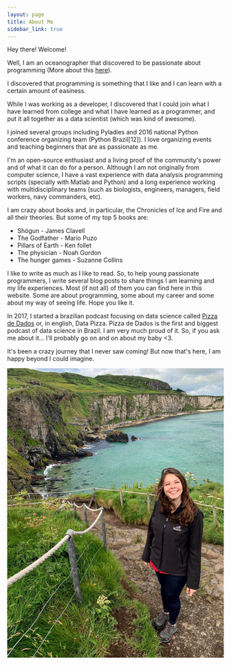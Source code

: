 ```yaml
---
layout: page
title: About Me
sidebar_link: true
---
```


Hey there! Welcome!


Well, I am an oceanographer that discovered to be passionate about programming (More about this [here](http://leportella.com/english/2016/03/16/from-oceanographer-to-programmer.html)).

I discovered that programming is something that I like and I can learn with a certain amount of easiness. 

While I was working as a developer, I discovered that I could join what I have learned from college and what I have learned as a programmer, and put it all together as a data scientist 
(which was kind of awesome). 

I joined several groups including Pyladies and 2016 national Python conference organizing team (Python Brazil[12]). I love organizing events and teaching beginners that are as passionate as me.

I'm an open-source enthusiast and a living proof of the community's power and of what it can do for a person.
Although I am not originally from computer science, I have a vast experience with data analysis programming scripts (specially with Matlab and Python) and a long 
experience working with multidisciplinary teams (such as biologists, engineers, 
managers, field workers, navy commanders, etc).

I am crazy about books and, in particular, the Chronicles of
Ice and Fire and all their theories. But some of my top 5 books are:

* Shógun - James Clavell
* The Godfather - Mario Puzo
* Pillars of Earth - Ken follet
* The physician - Noah Gordon
* The hunger games - Suzanne Collins 

I like to write as much as I like to read. So, to help young passionate programmers, I write several blog posts to share things I am learning and my life experiences. 
Most (if not all) of them you can find here in this website. Some are about programming, some about my career and some about my way of seeing life. Hope you like it.

In 2017, I started a brazilian podcast focusing on data science called [Pizza de Dados](http://pizzadedados.com) or, in english, Data Pizza. Pizza de Dados 
is the first and biggest podcast of data science in Brazil. I am very much proud of it. So, if you ask me about it... I'll probably go on and on about my baby <3.

It's been a crazy journey that I never saw coming! But now that's here, I am happy beyond I could imagine. 


![](assets/img/posts/ireland.jpg)
